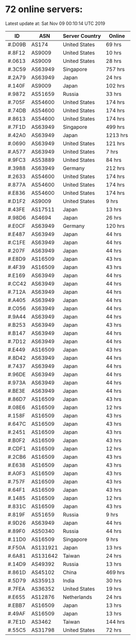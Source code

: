 # 72 online servers:

Latest update at: Sat Nov 09 00:10:14 UTC 2019

| ID | ASN | Server Country | Online |
| -- | --- | -------------- | ------ |
| #.D09B | AS174 | United States | 69 hrs |
| #.8F12 | AS9009 | United States | 10 hrs |
| #.0613 | AS9009 | United States | 28 hrs |
| #.3C59 | AS63949 | Singapore | 757 hrs |
| #.2A79 | AS63949 | Japan | 24 hrs |
| #.140F | AS9009 | Japan | 102 hrs |
| #.9872 | AS51659 | Russia | 33 hrs |
| #.705F | AS54600 | United States | 174 hrs |
| #.74DB | AS54600 | United States | 174 hrs |
| #.8613 | AS54600 | United States | 174 hrs |
| #.7F1D | AS63949 | Singapore | 499 hrs |
| #.42A0 | AS63949 | Japan | 1213 hrs |
| #.0690 | AS63949 | United States | 121 hrs |
| #.A577 | AS63949 | United States | 7 hrs |
| #.9FC3 | AS53889 | United States | 84 hrs |
| #.3988 | AS63949 | Germany | 212 hrs |
| #.2633 | AS54600 | United States | 174 hrs |
| #.877A | AS54600 | United States | 174 hrs |
| #.E836 | AS54600 | United States | 174 hrs |
| #.D1F2 | AS9009 | United States | 9 hrs |
| #.43FE | AS17511 | Japan | 13 hrs |
| #.98D6 | AS4694 | Japan | 26 hrs |
| #.E0CF | AS63949 | Germany | 120 hrs |
| #.E487 | AS63949 | Japan | 44 hrs |
| #.C1FE | AS63949 | Japan | 44 hrs |
| #.207F | AS63949 | Japan | 44 hrs |
| #.E8D9 | AS16509 | Japan | 43 hrs |
| #.4F39 | AS16509 | Japan | 43 hrs |
| #.E169 | AS63949 | Japan | 44 hrs |
| #.CC42 | AS63949 | Japan | 44 hrs |
| #.712A | AS63949 | Japan | 44 hrs |
| #.A405 | AS63949 | Japan | 44 hrs |
| #.C056 | AS63949 | Japan | 44 hrs |
| #.9A44 | AS63949 | Japan | 44 hrs |
| #.B253 | AS63949 | Japan | 43 hrs |
| #.B147 | AS63949 | Japan | 44 hrs |
| #.7D12 | AS63949 | Japan | 44 hrs |
| #.E449 | AS16509 | Japan | 43 hrs |
| #.8D42 | AS63949 | Japan | 44 hrs |
| #.7437 | AS63949 | Japan | 44 hrs |
| #.96DE | AS63949 | Japan | 44 hrs |
| #.973A | AS63949 | Japan | 44 hrs |
| #.BE3E | AS63949 | Japan | 44 hrs |
| #.86D7 | AS16509 | Japan | 43 hrs |
| #.08E6 | AS16509 | Japan | 12 hrs |
| #.158F | AS16509 | Japan | 43 hrs |
| #.647C | AS16509 | Japan | 43 hrs |
| #.2451 | AS16509 | Japan | 43 hrs |
| #.B0F2 | AS16509 | Japan | 43 hrs |
| #.CDF1 | AS16509 | Japan | 12 hrs |
| #.2CB6 | AS16509 | Japan | 43 hrs |
| #.E638 | AS16509 | Japan | 43 hrs |
| #.A0F3 | AS16509 | Japan | 43 hrs |
| #.757F | AS16509 | Japan | 43 hrs |
| #.64F1 | AS16509 | Japan | 43 hrs |
| #.1485 | AS16509 | Japan | 12 hrs |
| #.831C | AS16509 | Japan | 43 hrs |
| #.819F | AS51659 | Russia | 9 hrs |
| #.9D26 | AS63949 | Japan | 44 hrs |
| #.89F0 | AS50340 | Russia | 44 hrs |
| #.11D0 | AS16509 | Singapore | 9 hrs |
| #.F50A | AS131921 | Japan | 13 hrs |
| #.6A81 | AS131642 | Taiwan | 24 hrs |
| #.14D9 | AS49392 | Russia | 13 hrs |
| #.861D | AS45102 | China | 469 hrs |
| #.5D79 | AS35913 | India | 30 hrs |
| #.7FEA | AS36352 | United States | 19 hrs |
| #.E655 | AS12876 | Netherlands | 24 hrs |
| #.EBB7 | AS16509 | Japan | 13 hrs |
| #.49AF | AS16509 | Japan | 13 hrs |
| #.7E1D | AS3462 | Taiwan | 144 hrs |
| #.55C5 | AS31798 | United States | 72 hrs |

